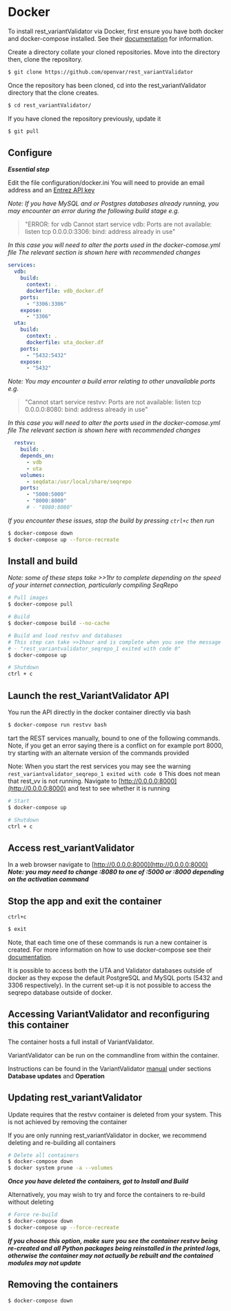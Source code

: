 # Docker

To install rest_variantValidator via Docker, first ensure you have both docker and docker-compose installed. 
See their [documentation](https://docs.docker.com/compose/install/) for information.

Create a directory collate your cloned repositories. Move into the directory then, clone the repository. 

```bash
$ git clone https://github.com/openvar/rest_variantValidator
```

Once the repository has been cloned, cd into the rest_variantValidator directory that the clone creates.
```bash
$ cd rest_variantValidator/
``` 

If you have cloned the repository previously, update it

```bash
$ git pull
```

## Configure

***Essential step***

Edit the file configuration/docker.ini
You will need to provide an email address and an 
[Entrez API key](https://ncbiinsights.ncbi.nlm.nih.gov/2017/11/02/new-api-keys-for-the-e-utilities/)

*Note: If you have MySQL and or Postgres databases already running, you may encounter an error during the following 
build stage e.g.*  

> "ERROR: for vdb  Cannot start service vdb: Ports are not available: listen tcp 0.0.0.0:3306: bind: address already in use" 

*In this case you will need to alter the ports used in the docker-comose.yml file*
*The relevant section is shown here with recommended changes*
```yml
services:
  vdb:
    build:
      context: .
      dockerfile: vdb_docker.df
    ports:
      - "3306:3306"
    expose:
      - "3306"
  uta:
    build:
      context: .
      dockerfile: uta_docker.df
    ports:
      - "5432:5432"
    expose:
      - "5432"
``` 

*Note: You may encounter a build error relating to other unavailable ports e.g.*  

> "Cannot start service restvv: Ports are not available: listen tcp 0.0.0.0:8080: bind: address already in use" 

*In this case you will need to alter the ports used in the docker-comose.yml file*
*The relevant section is shown here with recommended changes*

```yml
  restvv:
    build: .
    depends_on:
      - vdb
      - uta
    volumes:
      - seqdata:/usr/local/share/seqrepo
    ports:
      - "5000:5000"
      - "8000:8000"
      # - "8080:8080"
```

*If you encounter these issues, stop the build by pressing `ctrl+c` then run*

```bash
$ docker-compose down
$ docker-compose up --force-recreate
```

## Install and build

*Note: some of these steps take >>1hr to complete depending on the speed of your internet connection, particularly 
compiling SeqRepo*

```bash
# Pull images
$ docker-compose pull

# Build
$ docker-compose build --no-cache

# Build and load restvv and databases
# This step can take >>1hour and is complete when you see the message
# - "rest_variantvalidator_seqrepo_1 exited with code 0"
$ docker-compose up

# Shutdown
ctrl + c
```

## Launch the rest_VariantValidator API
You run the API directly in the docker container directly via bash

```bash
$ docker-compose run restvv bash
```
tart the REST services manually, bound to one of the following commands. Note, if you get an error saying 
there is a conflict on for example port 8000, try starting with an alternate version of the commands provided

Note: When you start the rest services you may see the warning
`rest_variantvalidator_seqrepo_1 exited with code 0`
This does not mean that rest_vv is not running. Navigate to [http://0.0.0.0:8000](http://0.0.0.0:8000) and test to see 
whether it is running
```bash
# Start
$ docker-compose up

# Shutdown
ctrl + c

 ```
## Access rest_variantValidator
In a web browser navigate to
[http://0.0.0.0:8000](http://0.0.0.0:8000)
***Note: you may need to change :8080 to one of :5000 or :8000 depending on the activation command***

## Stop the app and exit the container
`ctrl+c`

```bash
$ exit
```

Note, that each time one of these commands is run a new container is created. 
For more information on how to use docker-compose see their [documentation](https://docs.docker.com/compose/).

It is possible to access both the UTA and Validator databases outside of docker as they expose the
 default PostgreSQL and MySQL ports (5432 and 3306 respectively). In the current set-up it is not possible to 
 access the seqrepo database outside of docker.
 

## Accessing VariantValidator and reconfiguring this container
The container hosts a full install of VariantValidator. 

VariantValidator can be run on the commandline from within the container. 

Instructions can be found in the VariantValidator [manual](https://github.com/openvar/variantValidator/blob/master/docs/MANUAL.md)
under sections **Database updates** and **Operation**

## Updating rest_variantValidator
Update requires that the restvv container is deleted from your system. This is not achieved by removing the container

If you are only running rest_variantValidator in docker, we recommend deleting and re-building all containers

```bash
# Delete all containers
$ docker-compose down
$ docker system prune -a --volumes
```

***Once you have deleted the containers, got to Install and Build***

Alternatively, you may wish to try and force the containers to re-build without deleting

```bash
# Force re-build
$ docker-compose down
$ docker-compose up --force-recreate
```

***If you choose this option, make sure you see the container restvv being re-created and all Python packages being 
reinstalled in the printed logs, otherwise the container may not actually be rebuilt and the contained modules may not
 update***
 
 ## Removing the containers
```bash
$ docker-compose down
```